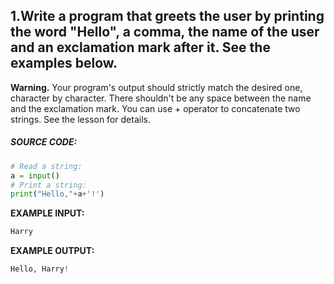 ## 1.Write a program that greets the user by printing the word "Hello", a comma, the name of the user and an exclamation mark after it. See the examples below.

**Warning.** Your program's output should strictly match the desired one, character by character. There shouldn't be any space between the name and the exclamation mark. You can use + operator to concatenate two strings. See the lesson for details.

##### SOURCE CODE:

```python
# Read a string:
a = input()
# Print a string:
print("Hello,"+a+'!')
```



**EXAMPLE INPUT:**

```python
Harry
```

**EXAMPLE OUTPUT:**

```python
Hello, Harry!
```

